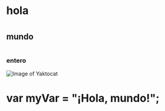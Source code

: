 # <h1>hola
# <h2>mundo
# <h3>entero
![Image of Yaktocat](https://octodex.github.com/images/yaktocat.png)

# var myVar = "¡Hola, mundo!";
